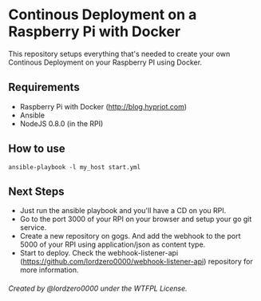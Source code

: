 Continous Deployment on a Raspberry Pi with Docker
=====================

This repository setups everything that's needed to create your own Continous Deployment on your Raspberry PI using Docker.
## Requirements
 - Raspberry Pi with Docker (http://blog.hypriot.com)
 - Ansible
 - NodeJS 0.8.0 (in the RPI)

## How to use
```
ansible-playbook -l my_host start.yml
```
## Next Steps
 - Just run the ansible playbook and you'll have a CD on you RPI.
 - Go to the port 3000 of your RPI on your browser and setup your go git service.
 - Create a new repository on gogs. And add the webhook to the port 5000 of your RPI using application/json as content type.
 - Start to deploy. Check the webhook-listener-api (https://github.com/lordzero0000/webhook-listener-api) repository for more information.

###### Created by @lordzero0000 under the WTFPL License.
